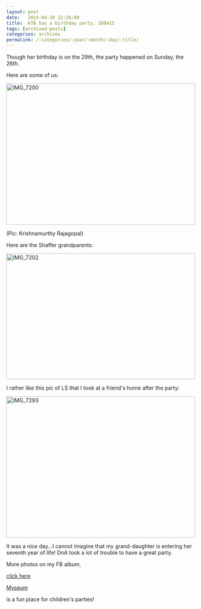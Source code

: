 ```yaml
---
layout: post
date:	2015-04-28 22:26:00
title:  KTB has a birthday party, 260415
tags: [archived-posts]
categories: archives
permalink: /:categories/:year/:month/:day/:title/
---
```

Though her birthday is on the 29th, the party happened on Sunday, the 26th.

Here are some of us:

<a href="https://www.flickr.com/photos/86494503@N00/17302193975" title="IMG_7200 by mohandep, on Flickr"><img src="https://farm9.staticflickr.com/8775/17302193975_18d3848fe3.jpg" width="500" height="375" alt="IMG_7200"></a>

(Pic: Krishnamurthy Rajagopal)


Here are the Shaffer grandparents:


<a href="https://www.flickr.com/photos/86494503@N00/16679722184" title="IMG_7202 by mohandep, on Flickr"><img src="https://farm8.staticflickr.com/7686/16679722184_1cb0092225.jpg" width="500" height="334" alt="IMG_7202"></a>

I rather like this pic of LS that I took at a friend's home after the party:

<a href="https://www.flickr.com/photos/86494503@N00/17094822037" title="IMG_7293 by mohandep, on Flickr"><img src="https://farm8.staticflickr.com/7724/17094822037_6d7502eac2.jpg" width="500" height="375" alt="IMG_7293"></a>

It was a nice day...I cannot imagine that my grand-daughter is entering her seventh year of life! DnA took a lot of trouble to have a great party.

More photos on my FB album,

<a href="https://www.facebook.com/deemopahan/media_set?set=a.10152958703078878.1073742403.587058877&type=3"> click here </a>

<a href="http://stlmyseum.com/"> Myseum </a>

is a fun place for children's parties!
